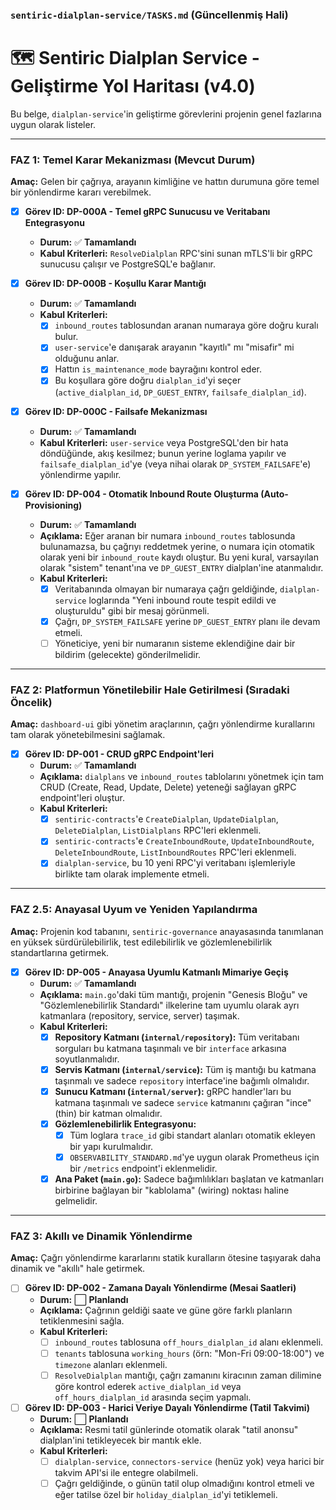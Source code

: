 ### **`sentiric-dialplan-service/TASKS.md` (Güncellenmiş Hali)**

# 🗺️ Sentiric Dialplan Service - Geliştirme Yol Haritası (v4.0)

Bu belge, `dialplan-service`'in geliştirme görevlerini projenin genel fazlarına uygun olarak listeler.

---

### **FAZ 1: Temel Karar Mekanizması (Mevcut Durum)**

**Amaç:** Gelen bir çağrıya, arayanın kimliğine ve hattın durumuna göre temel bir yönlendirme kararı verebilmek.

-   [x] **Görev ID: DP-000A - Temel gRPC Sunucusu ve Veritabanı Entegrasyonu**
    -   **Durum:** ✅ **Tamamlandı**
    -   **Kabul Kriterleri:** `ResolveDialplan` RPC'sini sunan mTLS'li bir gRPC sunucusu çalışır ve PostgreSQL'e bağlanır.

-   [x] **Görev ID: DP-000B - Koşullu Karar Mantığı**
    -   **Durum:** ✅ **Tamamlandı**
    -   **Kabul Kriterleri:**
        -   [x] `inbound_routes` tablosundan aranan numaraya göre doğru kuralı bulur.
        -   [x] `user-service`'e danışarak arayanın "kayıtlı" mı "misafir" mi olduğunu anlar.
        -   [x] Hattın `is_maintenance_mode` bayrağını kontrol eder.
        -   [x] Bu koşullara göre doğru `dialplan_id`'yi seçer (`active_dialplan_id`, `DP_GUEST_ENTRY`, `failsafe_dialplan_id`).

-   [x] **Görev ID: DP-000C - Failsafe Mekanizması**
    -   **Durum:** ✅ **Tamamlandı**
    -   **Kabul Kriterleri:** `user-service` veya PostgreSQL'den bir hata döndüğünde, akış kesilmez; bunun yerine loglama yapılır ve `failsafe_dialplan_id`'ye (veya nihai olarak `DP_SYSTEM_FAILSAFE`'e) yönlendirme yapılır.

-   [x] **Görev ID: DP-004 - Otomatik Inbound Route Oluşturma (Auto-Provisioning)**
    -   **Durum:** ✅ **Tamamlandı**
    -   **Açıklama:** Eğer aranan bir numara `inbound_routes` tablosunda bulunamazsa, bu çağrıyı reddetmek yerine, o numara için otomatik olarak yeni bir `inbound_route` kaydı oluştur. Bu yeni kural, varsayılan olarak "sistem" tenant'ına ve `DP_GUEST_ENTRY` dialplan'ine atanmalıdır.
    -   **Kabul Kriterleri:**
        -   [x] Veritabanında olmayan bir numaraya çağrı geldiğinde, `dialplan-service` loglarında "Yeni inbound route tespit edildi ve oluşturuldu" gibi bir mesaj görünmeli.
        -   [x] Çağrı, `DP_SYSTEM_FAILSAFE` yerine `DP_GUEST_ENTRY` planı ile devam etmeli.
        -   [ ] Yöneticiye, yeni bir numaranın sisteme eklendiğine dair bir bildirim (gelecekte) gönderilmelidir.
        
---

### **FAZ 2: Platformun Yönetilebilir Hale Getirilmesi (Sıradaki Öncelik)**

**Amaç:** `dashboard-ui` gibi yönetim araçlarının, çağrı yönlendirme kurallarını tam olarak yönetebilmesini sağlamak.

-   [x] **Görev ID: DP-001 - CRUD gRPC Endpoint'leri**
    -   **Durum:** ✅ **Tamamlandı**
    -   **Açıklama:** `dialplans` ve `inbound_routes` tablolarını yönetmek için tam CRUD (Create, Read, Update, Delete) yeteneği sağlayan gRPC endpoint'leri oluştur.
    -   **Kabul Kriterleri:**
        -   [x] `sentiric-contracts`'e `CreateDialplan`, `UpdateDialplan`, `DeleteDialplan`, `ListDialplans` RPC'leri eklenmeli.
        -   [x] `sentiric-contracts`'e `CreateInboundRoute`, `UpdateInboundRoute`, `DeleteInboundRoute`, `ListInboundRoutes` RPC'leri eklenmeli.
        -   [x] `dialplan-service`, bu 10 yeni RPC'yi veritabanı işlemleriyle birlikte tam olarak implemente etmeli.

---

### **FAZ 2.5: Anayasal Uyum ve Yeniden Yapılandırma**

**Amaç:** Projenin kod tabanını, `sentiric-governance` anayasasında tanımlanan en yüksek sürdürülebilirlik, test edilebilirlik ve gözlemlenebilirlik standartlarına getirmek.

-   [x] **Görev ID: DP-005 - Anayasa Uyumlu Katmanlı Mimariye Geçiş**
    -   **Durum:** ✅ **Tamamlandı**
    -   **Açıklama:** `main.go`'daki tüm mantığı, projenin "Genesis Bloğu" ve "Gözlemlenebilirlik Standardı" ilkelerine tam uyumlu olarak ayrı katmanlara (repository, service, server) taşımak.
    -   **Kabul Kriterleri:**
        -   [x] **Repository Katmanı (`internal/repository`):** Tüm veritabanı sorguları bu katmana taşınmalı ve bir `interface` arkasına soyutlanmalıdır.
        -   [x] **Servis Katmanı (`internal/service`):** Tüm iş mantığı bu katmana taşınmalı ve sadece `repository` interface'ine bağımlı olmalıdır.
        -   [x] **Sunucu Katmanı (`internal/server`):** gRPC handler'ları bu katmana taşınmalı ve sadece `service` katmanını çağıran "ince" (thin) bir katman olmalıdır.
        -   [x] **Gözlemlenebilirlik Entegrasyonu:**
            -   [x] Tüm loglara `trace_id` gibi standart alanları otomatik ekleyen bir yapı kurulmalıdır.
            -   [x] `OBSERVABILITY_STANDARD.md`'ye uygun olarak Prometheus için bir `/metrics` endpoint'i eklenmelidir.
        -   [x] **Ana Paket (`main.go`):** Sadece bağımlılıkları başlatan ve katmanları birbirine bağlayan bir "kablolama" (wiring) noktası haline gelmelidir.
---

### **FAZ 3: Akıllı ve Dinamik Yönlendirme**

**Amaç:** Çağrı yönlendirme kararlarını statik kuralların ötesine taşıyarak daha dinamik ve "akıllı" hale getirmek.

-   [ ] **Görev ID: DP-002 - Zamana Dayalı Yönlendirme (Mesai Saatleri)**
    -   **Durum:** ⬜ **Planlandı**
    -   **Açıklama:** Çağrının geldiği saate ve güne göre farklı planların tetiklenmesini sağla.
    -   **Kabul Kriterleri:**
        -   [ ] `inbound_routes` tablosuna `off_hours_dialplan_id` alanı eklenmeli.
        -   [ ] `tenants` tablosuna `working_hours` (örn: "Mon-Fri 09:00-18:00") ve `timezone` alanları eklenmeli.
        -   [ ] `ResolveDialplan` mantığı, çağrı zamanını kiracının zaman dilimine göre kontrol ederek `active_dialplan_id` veya `off_hours_dialplan_id` arasında seçim yapmalı.

-   [ ] **Görev ID: DP-003 - Harici Veriye Dayalı Yönlendirme (Tatil Takvimi)**
    -   **Durum:** ⬜ **Planlandı**
    -   **Açıklama:** Resmi tatil günlerinde otomatik olarak "tatil anonsu" dialplan'ini tetikleyecek bir mantık ekle.
    -   **Kabul Kriterleri:**
        -   [ ] `dialplan-service`, `connectors-service` (henüz yok) veya harici bir takvim API'si ile entegre olabilmeli.
        -   [ ] Çağrı geldiğinde, o günün tatil olup olmadığını kontrol etmeli ve eğer tatilse özel bir `holiday_dialplan_id`'yi tetiklemeli.